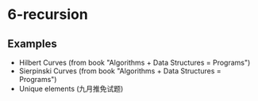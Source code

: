 # 6-recursion

## Examples

- Hilbert Curves (from book "Algorithms + Data Structures = Programs")
- Sierpinski Curves (from book "Algorithms + Data Structures = Programs")
- Unique elements (九月推免试题)